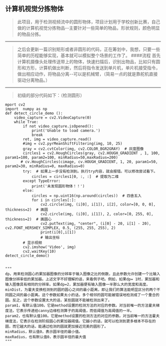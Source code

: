 ## 计算机视觉分拣物体 ##
> 此项目，用于检测视频流中的圆形物体，项目计划用于学校创新比赛，自己做的计算机视觉分拣物品--主要针对一些简单的物品，形状规则，颜色明显的物品分拣。


----------

> 之后会更新一篇识别矩形或者非圆形的代码，正在筹划中，我想，只要一些简单的历程能够实现，基本就可以模拟整个场景的工作了。
####流程
> 首先计算机摄像头处理传送带上的物体，快速扫描后，识别出物品，比如只有圆形和方形，计算机做出判断，然后将指令发送到单片机，单片机接受指令，做出相应动作，将物品分离--可以是机械臂，（简易一点的就是靠舵机直接驱动分离物品。）



----------

> 初级的部分代码如下：（检测圆形）

```
mport cv2
import  numpy as np
def detect_circle_demo ():
    video_capture = cv2.VideoCapture(0)
    while True:
        if not video_capture.isOpened():
            print('Unable to load camera.')
            break
        ret, img = video_capture.read()
        #img = cv2.pyrMeanShiftFiltering(img, 10, 25)
        gray = cv2.cvtColor(img, cv2.COLOR_BGR2GRAY)  # 灰度图像
        circles1 = cv2.HoughCircles(gray, cv2.HOUGH_GRADIENT , 1, 100, param1=100, param2=100, minRadius=50,maxRadius=200)
       # cv.HoughCircles(cimage, cv.HOUGH_GRADIENT, 1, 20, param1=50, param2=30, minRadius=0, maxRadius=0)
        try:  # 如果上一步没有检测到。执行try内容，就会报错。可以修改尝试看下。
            circles = circles1[0, :, :]  # 提取为二维
        except TypeError:
            print('未发现圆形物体！！')
        else:
            circles = np.uint16(np.around(circles))  # 四舍五入
            for i in circles[:]:
                cv2.circle(img, (i[0], i[1]), i[2], color=[0, 0, 0], thickness=2)  # 画圆
                cv2.circle(img, (i[0], i[1]), 2, color=[0, 255, 0], thickness=2)  # 画圆心
                cv2.putText(img, "center", (i[0] - 20, i[1] - 20), cv2.FONT_HERSHEY_SIMPLEX, 0.5, (255, 255, 255), 2)
                print(i[0],i[1])
                # 输出坐标
        # 显示视频
        cv2.imshow('Video', img)
        cv2.waitKey(10)
detect_circle_demo()


"""
dp，用来检测圆心的累加器图像的分辨率于输入图像之比的倒数，且此参数允许创建一个比输入图像分辨率低的累加器。上述文字不好理解的话，来看例子吧。例如，如果dp= 1时，累加器和输入图像具有相同的分辨率。如果dp=2，累加器便有输入图像一半那么大的宽度和高度。
minDist，为霍夫变换检测到的圆的圆心之间的最小距离，即让我们的算法能明显区分的两个不同圆之间的最小距离。这个参数如果太小的话，多个相邻的圆可能被错误地检测成了一个重合的圆。反之，这个参数设置太大的话，某些圆就不能被检测出来了。
param1，有默认值100。它是method设置的检测方法的对应的参数。对当前唯一的方法霍夫梯度法，它表示传递给canny边缘检测算子的高阈值，而低阈值为高阈值的一半。
param2，也有默认值100。它是method设置的检测方法的对应的参数。对当前唯一的方法霍夫梯度法，它表示在检测阶段圆心的累加器阈值。它越小的话，就可以检测到更多根本不存在的圆，而它越大的话，能通过检测的圆就更加接近完美的圆形了。
minRadius，默认值0，表示圆半径的最小值。
maxRadius，也有默认值0，表示圆半径的最大值
"""
```
